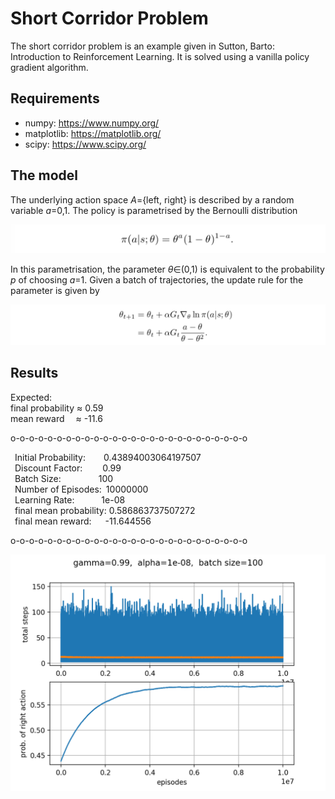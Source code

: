 # Short Corridor Problem

The short corridor problem is an example given in Sutton, Barto: Introduction to Reinforcement Learning. It is solved using a vanilla policy gradient algorithm.

## Requirements

- numpy: https://www.numpy.org/
- matplotlib: https://matplotlib.org/
- scipy: https://www.scipy.org/

## The model

The underlying action space *A*={left, right} is described by a random variable *a*=0,1. The policy is parametrised by the Bernoulli distribution

![alt text](imgs/policy.png "policy")

In this parametrisation, the parameter *θ*∈(0,1) is equivalent to the probability *p* of choosing *a*=1. Given a batch of trajectories, the update rule for the parameter is given by  

![alt text](imgs/updaterule.png "update rule")


## Results

Expected:  
final probability  ≈ 0.59  
mean reward &ensp;&ensp;≈ -11.6 

o-o-o-o-o-o-o-o-o-o-o-o-o-o-o-o-o-o-o-o-o-o-o-o-o-o

  &ensp;Initial Probability: &ensp;&ensp;&ensp; 0.43894003064197507  
  &ensp;Discount Factor: &ensp;&ensp;&ensp;&ensp;0.99  
  &ensp;Batch Size:	&ensp;&ensp;&ensp;&ensp;&ensp;&ensp;&ensp;&ensp;100  
  &ensp;Number of Episodes:&ensp;10000000  
  &ensp;Learning Rate: &ensp;&ensp;&ensp;&ensp;&ensp; 1e-08  
  &ensp;final mean probability: 0.586863737507272  
  &ensp;final mean reward: &ensp;&ensp; -11.644556  

o-o-o-o-o-o-o-o-o-o-o-o-o-o-o-o-o-o-o-o-o-o-o-o-o-o

![alt text](data/Figure_1.png "plot")

